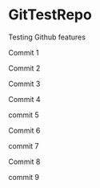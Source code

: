 # GitTestRepo
Testing Github features

Commit 1

Commit 2

Commit 3

Commit 4

commit 5

Commit 6

commit 7

Commit 8

commit 9
